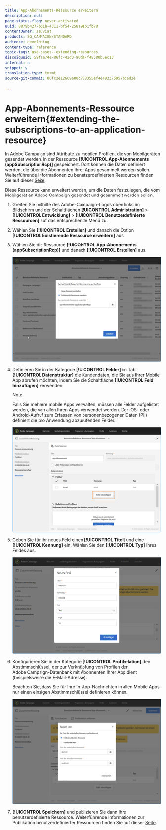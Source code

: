 ```yaml
---
title: App-Abonnements-Ressource erweitern
description: null
page-status-flag: never-activated
uuid: 8879b427-b31b-4311-bf54-258a91b1fb78
contentOwner: sauviat
products: SG_CAMPAIGN/STANDARD
audience: developing
content-type: reference
topic-tags: use-cases--extending-resources
discoiquuid: 59faa74e-86fc-42d3-90da-f48580b5ec13
internal: n
snippet: y
translation-type: tm+mt
source-git-commit: 00fc2e12669a00c788355ef4e492375957cdad2e

---
```



# App-Abonnements-Ressource erweitern{#extending-the-subscriptions-to-an-application-resource}

In Adobe Campaign sind Attribute zu mobilen Profilen, die von Mobilgeräten gesendet werden, in der Ressource **[!UICONTROL App-Abonnements (appSubscriptionRcp)]** gespeichert. Dort können die Daten definiert werden, die über die Abonnenten Ihrer Apps gesammelt werden sollen. Weiterführende Informationen zu benutzerdefinierten Ressourcen finden Sie auf dieser [Seite](../../developing/using/key-steps-to-add-a-resource.md).

Diese Ressource kann erweitert werden, um die Daten festzulegen, die vom Mobilgerät an Adobe Campaign gesendet und gesammelt werden sollen.

1. Greifen Sie mithilfe des Adobe-Campaign-Logos oben links im Bildschirm und der Schaltflächen **[!UICONTROL Administration]** &gt; **[!UICONTROL Entwicklung]** &gt; **[!UICONTROL Benutzerdefinierte Ressourcen]** auf das entsprechende Menü zu.
1. Wählen Sie **[!UICONTROL Erstellen]** und danach die Option **[!UICONTROL Existierende Ressource erweitern]** aus.
1. Wählen Sie die Ressource **[!UICONTROL App-Abonnements (appSubscriptionRcp)]** und danach **[!UICONTROL Erstellen]** aus.

   ![](assets/in_app_personal_data_4.png)

1. Definieren Sie in der Kategorie **[!UICONTROL Felder]** im Tab **[!UICONTROL Datenstruktur]** die Kundendaten, die Sie aus Ihrer Mobile App abrufen möchten, indem Sie die Schaltfläche **[!UICONTROL Feld hinzufügen]** verwenden.

   >[!NOTE]
   >
   >Falls Sie mehrere mobile Apps verwalten, müssen alle Felder aufgelistet werden, die von allen Ihren Apps verwendet werden. Der iOS- oder Android-Aufruf zum Erfassen von personenbezogenen Daten (PII) definiert die pro Anwendung abzurufenden Felder.

   ![](assets/in_app_personal_data.png)

1. Geben Sie für Ihr neues Feld einen **[!UICONTROL Titel]** und eine **[!UICONTROL Kennung]** ein. Wählen Sie den **[!UICONTROL Typ]** Ihres Feldes aus.

   ![](assets/schema_extension_uc9.png)

1. Konfigurieren Sie in der Kategorie **[!UICONTROL Profilrelation]** den Abstimmschlüssel, der zur Verknüpfung von Profilen der Adobe Campaign-Datenbank mit Abonnenten Ihrer App dient (beispielsweise die E-Mail-Adresse).

   Beachten Sie, dass Sie für Ihre In-App-Nachrichten in allen Mobile Apps nur einen einzigen Abstimmschlüssel definieren können.

   ![](assets/in_app_personal_data_3.png)

1. **[!UICONTROL Speichern]** und publizieren Sie dann Ihre benutzerdefinierte Ressource. Weiterführende Informationen zur Publikation benutzerdefinierter Ressourcen finden Sie auf dieser [Seite](../../developing/using/updating-the-database-structure.md#publishing-a-custom-resource).

